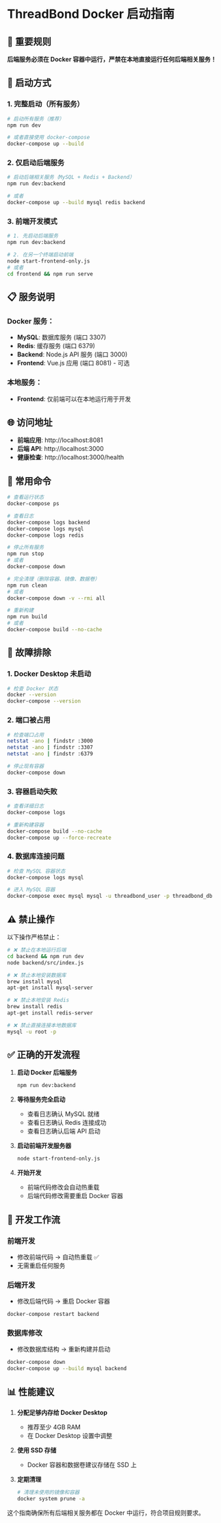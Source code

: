 # ThreadBond Docker 启动指南

## 🚨 重要规则

**后端服务必须在 Docker 容器中运行，严禁在本地直接运行任何后端相关服务！**

## 🐳 启动方式

### 1. 完整启动（所有服务）

```bash
# 启动所有服务（推荐）
npm run dev

# 或者直接使用 docker-compose
docker-compose up --build
```

### 2. 仅启动后端服务

```bash
# 启动后端相关服务（MySQL + Redis + Backend）
npm run dev:backend

# 或者
docker-compose up --build mysql redis backend
```

### 3. 前端开发模式

```bash
# 1. 先启动后端服务
npm run dev:backend

# 2. 在另一个终端启动前端
node start-frontend-only.js
# 或者
cd frontend && npm run serve
```

## 📋 服务说明

### Docker 服务：
- **MySQL**: 数据库服务 (端口 3307)
- **Redis**: 缓存服务 (端口 6379)  
- **Backend**: Node.js API 服务 (端口 3000)
- **Frontend**: Vue.js 应用 (端口 8081) - 可选

### 本地服务：
- **Frontend**: 仅前端可以在本地运行用于开发

## 🌐 访问地址

- **前端应用**: http://localhost:8081
- **后端 API**: http://localhost:3000
- **健康检查**: http://localhost:3000/health

## 🔧 常用命令

```bash
# 查看运行状态
docker-compose ps

# 查看日志
docker-compose logs backend
docker-compose logs mysql
docker-compose logs redis

# 停止所有服务
npm run stop
# 或者
docker-compose down

# 完全清理（删除容器、镜像、数据卷）
npm run clean
# 或者
docker-compose down -v --rmi all

# 重新构建
npm run build
# 或者
docker-compose build --no-cache
```

## 🐛 故障排除

### 1. Docker Desktop 未启动
```bash
# 检查 Docker 状态
docker --version
docker-compose --version
```

### 2. 端口被占用
```bash
# 检查端口占用
netstat -ano | findstr :3000
netstat -ano | findstr :3307
netstat -ano | findstr :6379

# 停止现有容器
docker-compose down
```

### 3. 容器启动失败
```bash
# 查看详细日志
docker-compose logs

# 重新构建容器
docker-compose build --no-cache
docker-compose up --force-recreate
```

### 4. 数据库连接问题
```bash
# 检查 MySQL 容器状态
docker-compose logs mysql

# 进入 MySQL 容器
docker-compose exec mysql mysql -u threadbond_user -p threadbond_db
```

## ⚠️ 禁止操作

以下操作严格禁止：

```bash
# ❌ 禁止在本地运行后端
cd backend && npm run dev
node backend/src/index.js

# ❌ 禁止本地安装数据库
brew install mysql
apt-get install mysql-server

# ❌ 禁止本地安装 Redis
brew install redis
apt-get install redis-server

# ❌ 禁止直接连接本地数据库
mysql -u root -p
```

## ✅ 正确的开发流程

1. **启动 Docker 后端服务**
   ```bash
   npm run dev:backend
   ```

2. **等待服务完全启动**
   - 查看日志确认 MySQL 就绪
   - 查看日志确认 Redis 连接成功
   - 查看日志确认后端 API 启动

3. **启动前端开发服务器**
   ```bash
   node start-frontend-only.js
   ```

4. **开始开发**
   - 前端代码修改会自动热重载
   - 后端代码修改需要重启 Docker 容器

## 🔄 开发工作流

### 前端开发
- 修改前端代码 → 自动热重载 ✅
- 无需重启任何服务

### 后端开发  
- 修改后端代码 → 重启 Docker 容器
```bash
docker-compose restart backend
```

### 数据库修改
- 修改数据库结构 → 重新构建并启动
```bash
docker-compose down
docker-compose up --build mysql backend
```

## 📊 性能建议

1. **分配足够内存给 Docker Desktop**
   - 推荐至少 4GB RAM
   - 在 Docker Desktop 设置中调整

2. **使用 SSD 存储**
   - Docker 容器和数据卷建议存储在 SSD 上

3. **定期清理**
   ```bash
   # 清理未使用的镜像和容器
   docker system prune -a
   ```

这个指南确保所有后端相关服务都在 Docker 中运行，符合项目规则要求。